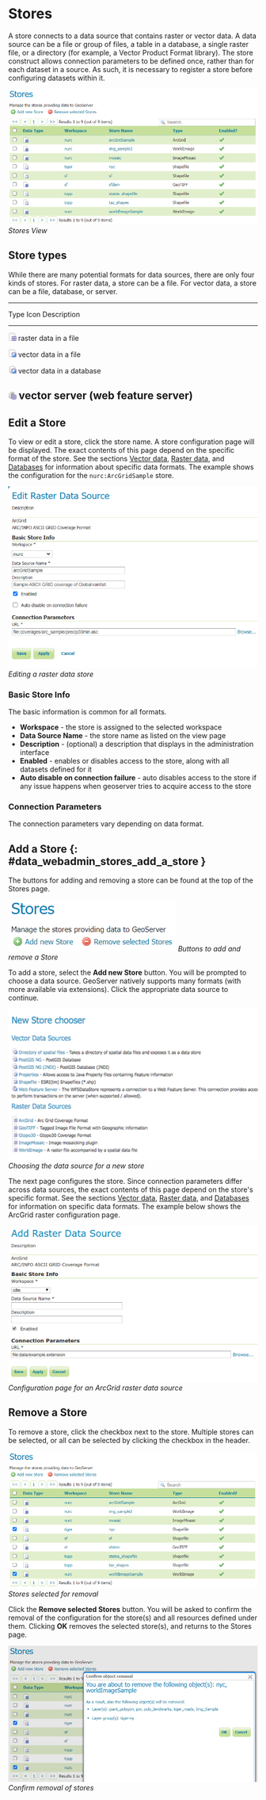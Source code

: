 # Stores

A store connects to a data source that contains raster or vector data. A data source can be a file or group of files, a table in a database, a single raster file, or a directory (for example, a Vector Product Format library). The store construct allows connection parameters to be defined once, rather than for each dataset in a source. As such, it is necessary to register a store before configuring datasets within it.

![](img/data_stores.png)
*Stores View*

## Store types

While there are many potential formats for data sources, there are only four kinds of stores. For raster data, a store can be a file. For vector data, a store can be a file, database, or server.

  --------------------------------------------------------------------------------------------------
  Type Icon                             Description
  ------------------------------------- ------------------------------------------------------------
  ![image](img/data_stores_type1.png)   raster data in a file

  ![image](img/data_stores_type3.png)   vector data in a file

  ![image](img/data_stores_type2.png)   vector data in a database

  ![image](img/data_stores_type5.png)   vector server (web feature server)
  --------------------------------------------------------------------------------------------------

## Edit a Store

To view or edit a store, click the store name. A store configuration page will be displayed. The exact contents of this page depend on the specific format of the store. See the sections [Vector data](../vector/index.md), [Raster data](../raster/index.md), and [Databases](../database/index.md) for information about specific data formats. The example shows the configuration for the `nurc:ArcGridSample` store.

![](img/data_stores_edit.png)
*Editing a raster data store*

### Basic Store Info

The basic information is common for all formats.

-   **Workspace** - the store is assigned to the selected workspace
-   **Data Source Name** - the store name as listed on the view page
-   **Description** - (optional) a description that displays in the administration interface
-   **Enabled** - enables or disables access to the store, along with all datasets defined for it
-   **Auto disable on connection failure** - auto disables access to the store if any issue happens when geoserver tries to acquire access to the store

### Connection Parameters

The connection parameters vary depending on data format.

## Add a Store {: #data_webadmin_stores_add_a_store }

The buttons for adding and removing a store can be found at the top of the Stores page.

![](img/data_stores_add_remove.png)
*Buttons to add and remove a Store*

To add a store, select the **Add new Store** button. You will be prompted to choose a data source. GeoServer natively supports many formats (with more available via extensions). Click the appropriate data source to continue.

![](img/data_stores_chooser.png)
*Choosing the data source for a new store*

The next page configures the store. Since connection parameters differ across data sources, the exact contents of this page depend on the store's specific format. See the sections [Vector data](../vector/index.md), [Raster data](../raster/index.md), and [Databases](../database/index.md) for information on specific data formats. The example below shows the ArcGrid raster configuration page.

![](img/data_stores_add.png)
*Configuration page for an ArcGrid raster data source*

## Remove a Store

To remove a store, click the checkbox next to the store. Multiple stores can be selected, or all can be selected by clicking the checkbox in the header.

![](img/data_stores_delete.png)
*Stores selected for removal*

Click the **Remove selected Stores** button. You will be asked to confirm the removal of the configuration for the store(s) and all resources defined under them. Clicking **OK** removes the selected store(s), and returns to the Stores page.

![](img/data_stores_delete_confirm.png)
*Confirm removal of stores*
